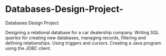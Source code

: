 # Databases-Design-Project-
Databases Design Project                                                                   

Designing a relational database for a car dealership company.
Writing SQL queries for creating new databases, managing records, filtering and defining relationships.
Using triggers and cursors.
Creating a Java program using the JDBC client.
